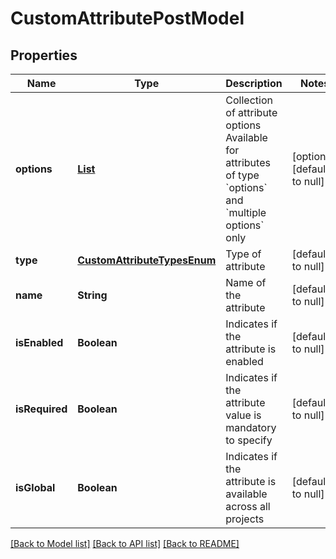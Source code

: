# CustomAttributePostModel
## Properties

| Name | Type | Description | Notes |
|------------ | ------------- | ------------- | -------------|
| **options** | [**List**](CustomAttributeOptionPostModel.md) | Collection of attribute options   Available for attributes of type &#x60;options&#x60; and &#x60;multiple options&#x60; only | [optional] [default to null] |
| **type** | [**CustomAttributeTypesEnum**](CustomAttributeTypesEnum.md) | Type of attribute | [default to null] |
| **name** | **String** | Name of the attribute | [default to null] |
| **isEnabled** | **Boolean** | Indicates if the attribute is enabled | [default to null] |
| **isRequired** | **Boolean** | Indicates if the attribute value is mandatory to specify | [default to null] |
| **isGlobal** | **Boolean** | Indicates if the attribute is available across all projects | [default to null] |

[[Back to Model list]](../README.md#documentation-for-models) [[Back to API list]](../README.md#documentation-for-api-endpoints) [[Back to README]](../README.md)

